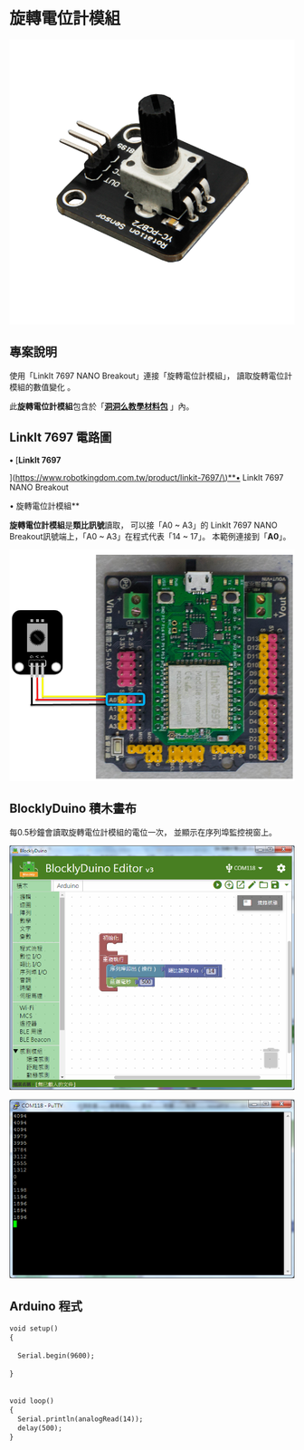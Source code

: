 # 旋轉電位計模組

![](../../.gitbook/assets/linkit7697_rotation_00.png)

## 專案說明

使用「LinkIt 7697 NANO Breakout」連接「旋轉電位計模組」， 讀取旋轉電位計模組的數值變化 。

此**旋轉電位計模組**包含於「[**洞洞么教學材料包**](https://www.robotkingdom.com.tw/product/rk-education-kit-001/) 」內。

## LinkIt 7697 電路圖

**•** \[**LinkIt 7697**

\]\([https://www.robotkingdom.com.tw/product/linkit-7697/\)\*\*•](https://www.robotkingdom.com.tw/product/linkit-7697/%29**•) LinkIt 7697 NANO Breakout

• 旋轉電位計模組\*\*

**旋轉電位計模組**是**類比訊號**讀取， 可以接「A0 ~ A3」的 LinkIt 7697 NANO Breakout訊號端上，「A0 ~ A3」在程式代表「14 ~ 17」。 本範例連接到「**A0**」。

![](../../.gitbook/assets/linkit7697_rotation_01.png)

## BlocklyDuino 積木畫布

每0.5秒鐘會讀取旋轉電位計模組的電位一次， 並顯示在序列埠監控視窗上。

![](../../.gitbook/assets/linkit7697_rotation_02.png)

![](../../.gitbook/assets/linkit7697_rotation_03.png)

## Arduino 程式

```text
void setup()
{

  Serial.begin(9600);

}


void loop()
{
  Serial.println(analogRead(14));
  delay(500);
}
```

